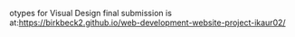 otypes for Visual Design final submission is at:https://birkbeck2.github.io/web-development-website-project-ikaur02/
